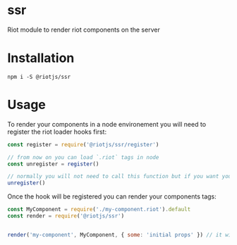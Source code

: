# ssr
Riot module to render riot components on the server

# Installation

```
npm i -S @riotjs/ssr
```

# Usage

To render your components in a node environement you will need to register the riot loader hooks first:

```js
const register = require('@riotjs/ssr/register')

// from now on you can load `.riot` tags in node
const unregister = register()

// normally you will not need to call this function but if you want you can unhook the riot loader
unregister()
```

Once the hook will be registered you can render your components tags:

```js
const MyComponent = require('./my-component.riot').default
const render = require('@riotjs/ssr')


render('my-component', MyComponent, { some: 'initial props' }) // it will return your component markup
```
